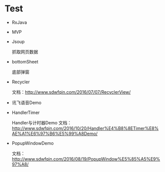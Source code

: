 # Test

- RxJava
- MVP
- Jsoup

    抓取网页数据

- bottomSheet

    底部弹窗

- Recycler

    文档：http://www.sdwfqin.com/2016/07/07/RecyclerView/
    
- 讯飞语音Demo
- HandlerTimer
    
    Handler与计时器Demo
    文档：http://www.sdwfqin.com/2016/10/20/Handler%E4%B8%8ETimer%E8%AE%A1%E6%97%B6%E5%99%A8Demo/
    
- PopupWindowDemo

    文档：http://www.sdwfqin.com/2016/08/19/PopupWindow%E5%85%A5%E9%97%A8/
